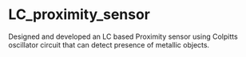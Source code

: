 # LC_proximity_sensor
Designed and developed an LC based Proximity sensor using Colpitts oscillator circuit that can detect presence of metallic objects.
